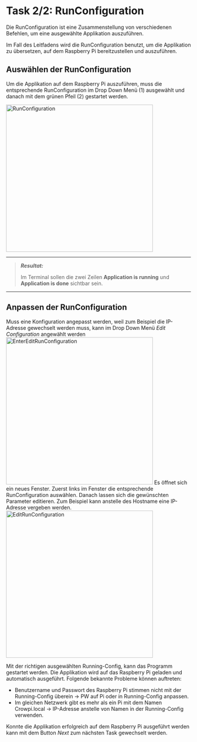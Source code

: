 # Task 2/2: RunConfiguration
Die RunConfiguration ist eine Zusammenstellung von verschiedenen Befehlen, um eine ausgewählte Applikation auszuführen.

Im Fall des Leitfadens wird die RunConfiguration benutzt, um die Applikation zu übersetzen, auf dem Raspberry Pi
bereitzustellen und auszuführen.

## Auswählen der RunConfiguration
Um die Applikation auf dem Raspberry Pi auszuführen, muss die entsprechende RunConfiguration im Drop Down Menü (1)
ausgewählt und danach mit dem grünen Pfeil (2) gestartet werden.

<img src="RunConfiguration.png" alt="RunConfiguration" width="400">

---
> **_Resultat:_**
>
> Im Terminal sollen die zwei Zeilen **Application is running** und **Application is done** 
> sichtbar sein.
---

## Anpassen der RunConfiguration
Muss eine Konfiguration angepasst werden, weil zum Beispiel die IP-Adresse gewechselt werden muss, kann im Drop Down Menü
*Edit Configuration* angewählt werden
<img src="EnterEditRunConfiguration.png" alt="EnterEditRunConfiguration" width="400">
Es öffnet sich ein neues Fenster. Zuerst links im Fenster die entsprechende RunConfiguration auswählen. Danach lassen sich
die gewünschten Parameter editieren. Zum Beispiel kann anstelle des Hostname eine IP-Adresse vergeben werden.
<img src="EditRunConfiguration.png" alt="EditRunConfiguration" width="400">

Mit der richtigen ausgewählten Running-Config, kann das Programm gestartet werden.
Die Applikation wird auf das Raspberry Pi geladen und automatisch ausgeführt.
Folgende bekannte Probleme können auftreten:
- Benutzername und Passwort des Raspberry Pi stimmen nicht mit der Running-Config überein -> PW auf Pi oder in Running-Config anpassen.
- Im gleichen Netzwerk gibt es mehr als ein Pi mit dem Namen Crowpi.local -> IP-Adresse anstelle von Namen in der Running-Config verwenden.

Konnte die Applikation erfolgreich auf dem Raspberry Pi ausgeführt werden kann mit dem Button *Next* zum nächsten Task
gewechselt werden.